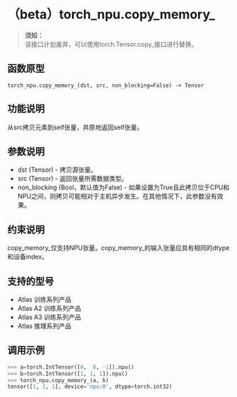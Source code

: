 # （beta）torch\_npu.copy\_memory\_

> **须知：**<br>
>该接口计划废弃，可以使用torch.Tensor.copy\_接口进行替换。

## 函数原型

```
torch_npu.copy_memory_(dst, src, non_blocking=False) -> Tensor
```

## 功能说明

从src拷贝元素到self张量，并原地返回self张量。

## 参数说明

-   dst \(Tensor\) - 拷贝源张量。
-   src \(Tensor\) - 返回张量所需数据类型。
-   non\_blocking \(Bool，默认值为False\) - 如果设置为True且此拷贝位于CPU和NPU之间，则拷贝可能相对于主机异步发生。在其他情况下，此参数没有效果。

## 约束说明

copy\_memory\_仅支持NPU张量。copy\_memory\_的输入张量应具有相同的dtype和设备index。

## 支持的型号

- <term>Atlas 训练系列产品</term>
- <term>Atlas A2 训练系列产品</term>
- <term>Atlas A3 训练系列产品</term>
- <term>Atlas 推理系列产品</term>

## 调用示例

```python
>>> a=torch.IntTensor([0,  0, -1]).npu()
>>> b=torch.IntTensor([1, 1, 1]).npu()
>>> torch_npu.copy_memory_(a, b)
tensor([1, 1, 1], device='npu:0', dtype=torch.int32)
```

